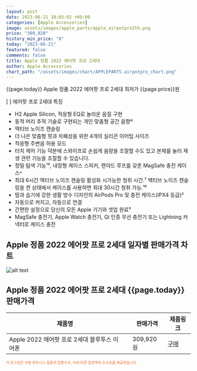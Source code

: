 ```yaml
---
layout: post
date: 2023-06-21 10:03:02 +09:00
categories: [Apple Accessories]
image: assets/images/apple_parts/apple_airpotpro2th.png
price: "309,920"
history_min_price: "0"
today: "2023-06-21"
featured: false
comments: false
title: Apple 정품 2022 에어팟 프로 2세대
author: Apple Accessories
chart_path: "/assets/images/chart/APPLEPARTS.airpotpro_chart.png"
---
```


{{page.today}} Apple 정품 2022 에어팟 프로 2세대 최저가 {{page.price}}원

 [ ] 에어팟 프로 2세대 특징
  - H2 Apple Silicon, 적응형 EQ로 놀라운 음질 구현
  - 동적 머리 추적 기술로 구현되는 개인 맞춤형 공간 음향º
  - 액티브 노이즈 캔슬링
  - 더 나은 맞춤형 핏과 차폐성을 위한 4개의 실리콘 이어팁 사이즈
  - 적응형 주변음 허용 모드
  - 터치 제어 기능 덕분에 스와이프로 손쉽게 음량을 조절할 수도 있고 본체를 눌러 재생 관련 기능을 조절할 수 있습니다.
  - 정밀 탐색 기능¹⁵, 내장형 케이스 스피커, 랜야드 루프를 갖춘 MagSafe 충전 케이스˄
  - 최대 6시간 액티브 노이즈 캔슬링 활성화 시가능한 청취 시간.⁷ 액티브 노이즈 캔슬링을 켠 상태에서 케이스를 사용하면 최대 30시간 청취 가능.¹⁰
  - 땀과 습기에 강한 생활 방수 디자인의 AirPods Pro 및 충전 케이스(IPX4 등급)²
  - 자동으로 켜지고, 자동으로 연결
  - 간편한 설정으로 당신의 모든 Apple 기기와 셋업 완료⁵
  - MagSafe 충전기, Apple Watch 충전기, Qi 인증 무선 충전기 또는 Lightning 커넥터로 케이스 충전


## Apple 정품 2022 에어팟 프로 2세대 일자별 판매가격 차트
![alt text]({{page.chart_path}} "Apple 정품 2022 에어팟 프로 2세대 판매가격 차트")

## Apple 정품 2022 에어팟 프로 2세대 {{page.today}} 판매가격
<main>
<table id="rwd-table-large">
  <thead>
    <tr>
      <th>제품명</th>
      <th></th>
      <th>판매가격</th>
      <th>제품링크</th>
    </tr>
  </thead>
  <tbody><tr>
        <td>Apple 2022 에어팟 프로 2세대 블루투스 이어폰</td>
        <td></td>
        <td>309,920원</td>
        <td><a href='https://link.coupang.com/a/SG9be' target='_blank'>구매</a></td>
        </tr></tbody>
</table>

</main>
<div style="color:#e56a2c;font-size: 0.7em;" >
이 포스팅은 쿠팡 파트너스 활동의 일환으로, 이에 따른 일정액의 수수료를 제공받습니다.
</div>
